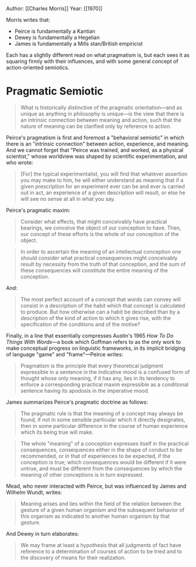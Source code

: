 Author: [[Charles Morris]]
Year: [[1970]]

Morris writes that:
- Peirce is fundamentally a Kantian
- Dewey is fundamentally a Hegelian
- James is fundamentally a Mills stan/British empiricist

Each has a slightly different read on what pragmatism is, but each sees it as squaring firmly with their influences, and with some general concept of action-oriented semiotics.

# Pragmatic Semiotic
> What is historically distinctive of the pragmatic orientation—and as unique as anything in philosophy is unique—is the view that there is an intrinsic connection between meaning and action, such that the nature of meaning can be clarified only by reference to action.

Peirce's pragmatism is first and foremost a "behavioral semiotic" in which there is an "intrinsic connection" between action, experience, and meaning. And we cannot forget that "Peirce was trained, and worked, as a physical scientist," whose worldview was shaped by scientific experimentation, and who wrote:
> [For] the typical experimentalist, you will find that whatever assertion you may make to him, he will either understand as meaning that if a given prescription for an experiment ever can be and ever is carried out in act, an experience of a given description will result, or else he will see no sense at all in what you say.

Peirce's pragmatic maxim:
> Consider what effects, that might conceivably have practical bearings, we conceive the object of our conception to have. Then, our concept of these efforts is the whole of our conception of the object.

> In order to ascertain the meaning of an intellectual conception one should consider what practical consequences might conceivably result by necessity from the truth of that conception, and the sum of these consequences will constitute the entire meaning of the conception.

And:
> The most perfect account of a concept that words can convey will consist in a description of the habit which that concept is calculated to produce. But how otherwise can a habit be described than by a description of the kind of action to which it gives rise, with the specification of the conditions and of the motive?

Finally, in a line that essentially compresses Austin's 1965 _How To Do Things With Words_—a book which Goffman refers to as the only work to make conceptual progress on linguistic frameworks, in its implicit bridging of language "game" and "frame"—Peirce writes:
> Pragmatism is the principle that every theoretical judgment expressible in a sentence in the indicative mood is a confused form of thought whose only meaning, if it has any, lies in its tendency to enforce a corresponding practical maxim expressible as a conditional sentence having its apodosis in the imperative mood.

James summarizes Peirce's pragmatic doctrine as follows:
> The pragmatic rule is that the meaning of a concept may always be found, if not in some sensible particular which it directly designates, then in some particular difference in the course of human experience which its being true will make.

> The whole "meaning" of a conception expresses itself in the practical consequences, consequences either in the shape of conduct to be recommended, or in that of experiences to be expected, if the conception is true; which consequences would be different if it were untrue, and must be different from the consequences by which the meaning of other conceptions is in turn expressed.

Mead, who never interacted with Peirce, but was influenced by James and Wilhelm Wundt, writes:
> Meaning arises and lies within the field of the relation between the gesture of a given human organism and the subsequent behavior of this organism as indicated to another human organism by that gesture.

And Dewey in turn elaborates:
> We may frame at least a hypothesis that all judgments of fact have reference to a determination of courses of action to be tried and to the discovery of means for their realization.